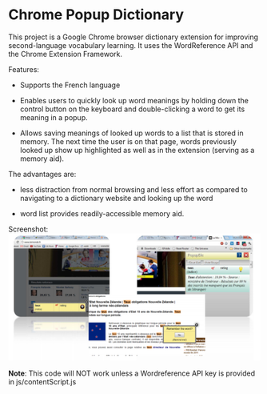 Chrome Popup Dictionary
========
This project is a Google Chrome browser dictionary extension for improving second-language vocabulary learning. It uses the WordReference API and the Chrome Extension Framework.

Features:

* Supports the French language

* Enables users to quickly look up word meanings by holding down the control button on the keyboard and double-clicking a word to get its meaning in a popup.

* Allows saving meanings of looked up words to a list that is stored in memory. The next time the user is on that page, words previously looked up show up highlighted as well as in the extension (serving as a memory aid).

The advantages are:

* less distraction from normal browsing and less effort as compared to navigating to a dictionary website and looking up the word

* word list provides readily-accessible memory aid.

Screenshot:
![Screenshot](/screenshot/screenshot.png)

**Note**: This code will NOT work unless a Wordreference API key is provided in js/contentScript.js